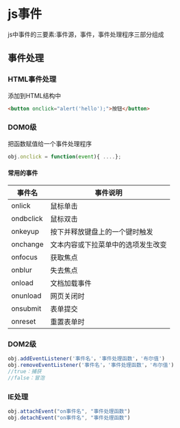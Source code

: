 # js事件

js中事件的三要素:事件源，事件，事件处理程序三部分组成

## 事件处理

### HTML事件处理

添加到HTML结构中

```html
<button onclick="alert('hello');">按钮</button>
```

### DOM0级

把函数赋值给一个事件处理程序

```js
obj.onclick = function(event){ ....};
```

#### 常用的事件

事件名 | 事件说明
------|--------
onlick| 鼠标单击
ondbclick| 鼠标双击
onkeyup| 按下并释放键盘上的一个键时触发
onchange| 文本内容或下拉菜单中的选项发生改变
onfocus| 获取焦点
onblur| 失去焦点
onload| 文档加载事件
onunload| 网页关闭时
onsubmit| 表单提交
onreset | 重置表单时

### DOM2级

```js
obj.addEventListener('事件名'，'事件处理函数'，'布尔值')
obj.removeEventListener('事件名'，'事件处理函数'，'布尔值')
//true：捕获
//false：冒泡
```
### IE处理

```js
obj.attachEvent("on事件名", "事件处理函数")
obj.detachEvent("on事件名", "事件处理函数")
```

